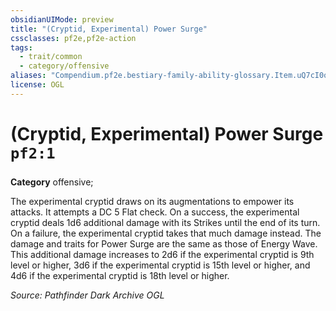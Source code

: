 ```yaml
---
obsidianUIMode: preview
title: "(Cryptid, Experimental) Power Surge"
cssclasses: pf2e,pf2e-action
tags:
  - trait/common
  - category/offensive
aliases: "Compendium.pf2e.bestiary-family-ability-glossary.Item.uQ7cI0oerU7lDLhT"
license: OGL
---
```

# (Cryptid, Experimental) Power Surge `pf2:1`

### 

**Category** offensive; 




The experimental cryptid draws on its augmentations to empower its attacks. It attempts a DC 5 Flat check. On a success, the experimental cryptid deals 1d6 additional damage with its Strikes until the end of its turn. On a failure, the experimental cryptid takes that much damage instead. The damage and traits for Power Surge are the same as those of Energy Wave. This additional damage increases to 2d6 if the experimental cryptid is 9th level or higher, 3d6 if the experimental cryptid is 15th level or higher, and 4d6 if the experimental cryptid is 18th level or higher.

*Source: Pathfinder Dark Archive*
*OGL*